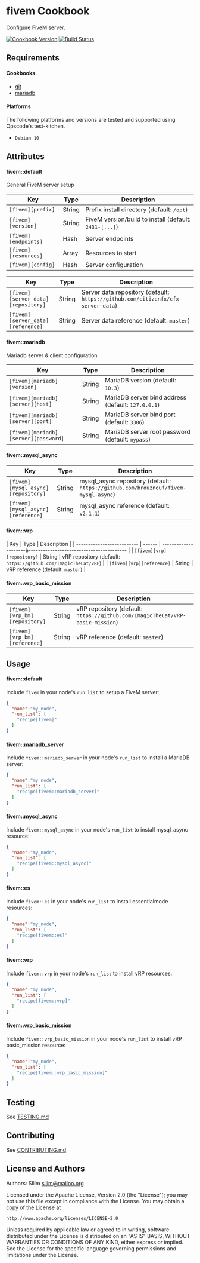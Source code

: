 fivem Cookbook
================

Configure FiveM server.

[![Cookbook Version](https://img.shields.io/cookbook/v/fivem.svg)](https://supermarket.chef.io/cookbooks/fivem) [![Build Status](https://travis-ci.org/sliim-cookbooks/fivem.svg?branch=master)](https://travis-ci.org/sliim-cookbooks/fivem) 

Requirements
------------

#### Cookbooks
- [git](https://supermarket.chef.io/cookbooks/git)
- [mariadb](https://supermarket.chef.io/cookbooks/mariadb)

#### Platforms
The following platforms and versions are tested and supported using Opscode's test-kitchen.
- `Debian 10`

Attributes
----------
#### fivem::default

General FiveM server setup

| Key                  | Type   | Description                                            |
| -----------          | ----   | -----------------------------------------              |
| `[fivem][prefix]`    | String | Prefix install directory (default: `/opt`)             |
| `[fivem][version]`   | String | FiveM version/build to install (default: `2431-[...]`) |
| `[fivem][endpoints]` | Hash   | Server endpoints                                       |
| `[fivem][resources]` | Array  | Resources to start                                     |
| `[fivem][config]`    | Hash   | Server configuration                                   |

| Key                                | Type   | Description                                                                      |
| ---------------------------------- | ------ | -------------------------------------------------------------------------------- |
| `[fivem][server_data][repository]` | String | Server data repository (default: `https://github.com/citizenfx/cfx-server-data`) |
| `[fivem][server_data][reference]`  | String | Server data reference (default: `master`)                                        |

#### fivem::mariadb

Mariadb server & client configuration

| Key                                  | Type   | Description                                        |
| ------------------------------------ | ------ | -------------------------------------------------- |
| `[fivem][mariadb][version]`          | String | MariaDB version (default: `10.3`)                  |
| `[fivem][mariadb][server][host]`     | String | MariaDB server bind address (default: `127.0.0.1`) |
| `[fivem][mariadb][server][port]`     | String | MariaDB server bind port (default: `3306`)         |
| `[fivem][mariadb][server][password]` | String | MariaDB server root password (default: `mypass`)   |

#### fivem::mysql_async
| Key                                | Type   | Description                                                                        |
| ---------------------------------- | ------ | ---------------------------------------------------------------------------------- |
| `[fivem][mysql_async][repository]` | String | mysql_async repository (default: `https://github.com/brouznouf/fivem-mysql-async`) |
| `[fivem][mysql_async][reference]`  | String | mysql_async reference (default: `v2.1.1`)                                          |

#### fivem::vrp
| Key                        | Type   | Description                                                     |
| -------------------------- | ------ | ---------------------è----------------------------------------- |
| `[fivem][vrp][repository]` | String | vRP repository (default: `https://github.com/ImagicTheCat/vRP`) |
| `[fivem][vrp][reference]`  | String | vRP reference (default: `master`)                               |

#### fivem::vrp_basic_mission
| Key                           | Type   | Description                                                                   |
| ----------------------------- | ------ | ----------------------------------------------------------------------------- |
| `[fivem][vrp_bm][repository]` | String | vRP repository (default: `https://github.com/ImagicTheCat/vRP-basic-mission`) |
| `[fivem][vrp_bm][reference]`  | String | vRP reference (default: `master`)                                             |

Usage
-----
#### fivem::default
Include `fivem` in your node's `run_list` to setup a FiveM server:
```json
{
  "name":"my_node",
  "run_list": [
    "recipe[fivem]"
  ]
}
```

#### fivem::mariadb_server
Include `fivem::mariadb_server` in your node's `run_list` to install a MariaDB server:
```json
{
  "name":"my_node",
  "run_list": [
    "recipe[fivem::mariadb_server]"
  ]
}
```

#### fivem::mysql_async
Include `fivem::mysql_async` in your node's `run_list` to install mysql_async resource:
```json
{
  "name":"my_node",
  "run_list": [
    "recipe[fivem::mysql_async]"
  ]
}
```

#### fivem::es
Include `fivem::es` in your node's `run_list` to install essentialmode resources:
```json
{
  "name":"my_node",
  "run_list": [
    "recipe[fivem::es]"
  ]
}
```

#### fivem::vrp
Include `fivem::vrp` in your node's `run_list` to install vRP resources:
```json
{
  "name":"my_node",
  "run_list": [
    "recipe[fivem::vrp]"
  ]
}
```

#### fivem::vrp_basic_mission
Include `fivem::vrp_basic_mission` in your node's `run_list` to install vRP basic_mission resource:
```json
{
  "name":"my_node",
  "run_list": [
    "recipe[fivem::vrp_basic_mission]"
  ]
}
```

Testing
-------
See [TESTING.md](TESTING.md)

Contributing
------------
See [CONTRIBUTING.md](CONTRIBUTING.md)

License and Authors
-------------------
Authors: Sliim <sliim@mailoo.org> 

Licensed under the Apache License, Version 2.0 (the "License"); you may not use this file except in compliance with the License. You may obtain a copy of the License at

    http://www.apache.org/licenses/LICENSE-2.0

Unless required by applicable law or agreed to in writing, software distributed under the License is distributed on an "AS IS" BASIS, WITHOUT WARRANTIES OR CONDITIONS OF ANY KIND, either express or implied. See the License for the specific language governing permissions and limitations under the License.
